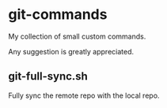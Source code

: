 git-commands
===================

My collection of small custom commands.

Any suggestion is greatly appreciated.

git-full-sync.sh
----------------

Fully sync the remote repo with the local repo.
